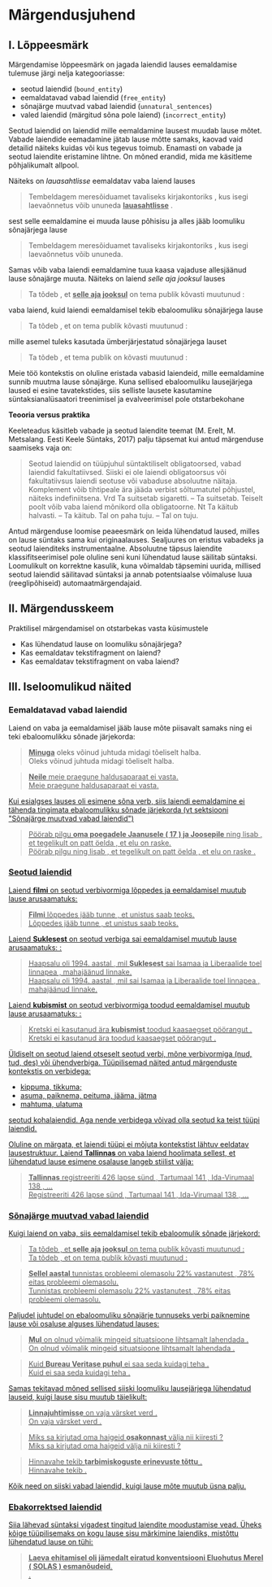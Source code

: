 # Märgendusjuhend

## I. Lõppeesmärk 
Märgendamise lõppeesmärk on jagada laiendid lauses eemaldamise tulemuse järgi nelja kategooriasse: 

* seotud laiendid (`bound_entity`)
* eemaldatavad vabad laiendid (`free_entity`)
* sõnajärge muutvad vabad laiendid (`unnatural_sentences`) 
* valed laiendid (märgitud sõna pole laiend) (`incorrect_entity`)

Seotud laiendid on laiendid mille eemaldamine lausest muudab lause mõtet. 
Vabade laiendide eemadamine jätab lause mõtte samaks, kaovad vaid detailid näiteks kuidas või kus tegevus toimub. 
Enamasti on vabade ja seotud laiendite eristamine lihtne. On mõned erandid, mida me käsitleme põhjalikumalt allpool.


Näiteks on _lauasahtlisse_ eemaldatav vaba laiend lauses

> Tembeldagem meresõiduamet tavaliseks kirjakontoriks , kus isegi laevaõnnetus võib ununeda <u>**lauasahtlisse**</u> . 

sest selle eemaldamine ei muuda lause põhisisu ja alles jääb loomuliku sõnajärjega lause

> Tembeldagem meresõiduamet tavaliseks kirjakontoriks , kus isegi laevaõnnetus võib ununeda.

Samas võib vaba laiendi eemaldamine tuua kaasa vajaduse allesjäänud lause sõnajärge muuta. Näiteks on laiend _selle aja jooksul_ lauses 

> Ta tõdeb , et <u>**selle aja jooksul**</u> on tema publik kõvasti muutunud :

vaba laiend, kuid laiendi eemaldamisel tekib ebaloomuliku sõnajärjega lause  

> Ta tõdeb , et on tema publik kõvasti muutunud :

mille asemel tuleks kasutada ümberjärjestatud sõnajärjega lauset

> Ta tõdeb , et tema publik on kõvasti muutunud :

Meie töö kontekstis on oluline eristada vabasid laiendeid, mille eemaldamine sunnib muutma lause sõnajärge. 
Kuna sellised ebaloomuliku lausejärjega laused ei esine tavatekstides, siis selliste lausete kasutamine süntaksianalüsaatori treenimisel ja evalveerimisel pole otstarbekohane

**Teooria versus praktika**

Keeleteadus käsitleb vabade ja seotud laiendite teemat (M. Erelt, M. Metsalang. Eesti Keele Süntaks, 2017) palju täpsemat kui antud märgenduse saamiseks vaja on: 
> Seotud laiendid on tüüpjuhul süntaktiliselt obligatoorsed, vabad
laiendid fakultatiivsed. Siiski ei ole laiendi obligatoorsus või fakultatiivsus laiendi seotuse või vabaduse absoluutne näitaja. Komplement võib tihtipeale ära jääda verbist sõltumatutel põhjustel, näiteks indefiniitsena. Vrd Ta suitsetab sigaretti. – Ta suitsetab.
Teiselt poolt võib vaba laiend mõnikord olla obligatoorne. Nt
Ta käitub halvasti. – Ta käitub. Tal on paha tuju. – Tal on tuju.

Antud märgenduse loomise peaeesmärk on leida lühendatud laused, milles on lause süntaks sama kui originaalauses. Sealjuures on eristus vabadeks ja seotud laienditeks instrumentaalne. Absoluutne täpsus laiendite klassifitseerimisel pole oluline seni kuni lühendatud lause säilitab süntaksi. Loomulikult on korrektne kasulik, kuna võimaldab täpsemini uurida, millised seotud laiendid säilitavad süntaksi ja annab potentsiaalse võimaluse luua (reeglipõhiseid) automaatmärgendajaid. 

## II. Märgendusskeem

Praktilisel märgendamisel on otstarbekas vasta küsimustele

* Kas lühendatud lause on loomuliku sõnajärjega?
* Kas eemaldatav tekstifragment on laiend?
* Kas eemaldatav tekstifragment on vaba laiend?


## III. Iseloomulikud näited

### Eemaldatavad vabad laiendid

Laiend on vaba ja eemaldamisel jääb lause mõte piisavalt samaks ning ei teki ebaloomulikku sõnade järjekorda: 

> <u>**Minuga**</u> oleks võinud juhtuda midagi tõeliselt halba. <br/>
> Oleks võinud juhtuda midagi tõeliselt halba.

> <u>**Neile**<u> meie praegune haldusaparaat ei vasta. <br/>
> Meie praegune haldusaparaat ei vasta.

Kui esialgses lauses oli esimene sõna verb, siis laiendi eemaldamine ei tähenda tingimata ebaloomulikku sõnade järjekorda (vt sektsiooni "Sõnajärge muutvad vabad laiendid")

> Pöörab pilgu <u>**oma poegadele Jaanusele ( 17 ) ja Joosepile**<u> ning lisab , et tegelikult on patt öelda , et elu on raske. <br/>
> Pöörab pilgu ning lisab , et tegelikult on patt öelda , et elu on raske .


### Seotud laiendid

Laiend <u>**filmi**</u> on seotud verbivormiga <u>lõppedes</u> ja eemaldamisel muutub lause arusaamatuks:

> <u>**Filmi**</u> lõppedes jääb tunne , et unistus saab teoks. <br/>
> Lõppedes jääb tunne , et unistus saab teoks.

Laiend <u>**Suklesest**</u> on seotud verbiga <u>sai</u> eemaldamisel muutub lause arusaamatuks: :

> Haapsalu oli 1994. aastal , mil <u>**Suklesest**</u> sai Isamaa ja Liberaalide toel linnapea , mahajäänud linnake.</br>
> Haapsalu oli 1994. aastal , mil sai Isamaa ja Liberaalide toel linnapea , mahajäänud linnake.

Laiend <u>**kubismist**</u> on seotud verbivormiga <u>toodud</u> eemaldamisel muutub lause arusaamatuks: :

> Kretski ei kasutanud ära <u>**kubismist**</u> toodud kaasaegset pöörangut .</br>
> Kretski ei kasutanud ära toodud kaasaegset pöörangut .

Üldiselt on seotud laiend otseselt seotud verbi, mõne verbivormiga (nud, tud, des) või ühendverbiga. Tüüpilisemad näited antud märgenduste kontekstis on verbidega:

* kippuma, tikkuma;
* asuma, paiknema, peituma, jääma, jätma
* mahtuma, ulatuma

seotud kohalaiendid. Aga nende verbidega võivad olla seotud ka teist tüüpi laiendid. 

Oluline on märgata, et laiendi tüüpi ei mõjuta kontekstist lähtuv eeldatav lausestruktuur.
Laiend <u>**Tallinnas**</u> on vaba laiend hoolimata sellest, et lühendatud lause esimene osalause langeb stiilist välja:

> <u>**Tallinnas**</u> registreeriti 426 lapse sünd , Tartumaal 141 , Ida-Virumaal 138 , ... <br>
> Registreeriti 426 lapse sünd , Tartumaal 141 , Ida-Virumaal 138 , ... <br>


### Sõnajärge muutvad vabad laiendid 

Kuigi laiend on vaba, siis eemaldamisel tekib ebaloomulik sõnade järjekord:

> Ta tõdeb , et <u>**selle aja jooksul**</u> on tema publik kõvasti muutunud : <br/>
> Ta tõdeb , et on tema publik kõvasti muutunud :


> <u>**Sellel aastal**</u> tunnistas probleemi olemasolu 22% vastanutest , 78% eitas probleemi olemasolu. <br>
> Tunnistas probleemi olemasolu 22% vastanutest , 78% eitas probleemi olemasolu.

Paljudel juhtudel on ebaloomuliku sõnajärje tunnuseks verbi paiknemine lause või osaluse alguses lühendatud lauses:

> <u>**Mul**</u> on olnud võimalik mingeid situatsioone lihtsamalt lahendada . <br/>
> On olnud võimalik mingeid situatsioone lihtsamalt lahendada . <br/>

> Kuid <u>**Bureau Veritase puhul**</u> ei saa seda kuidagi teha .<br/>
> Kuid ei saa seda kuidagi teha .

Samas tekitavad mõned sellised siiski loomuliku lausejärjega lühendatud lauseid, kuigi lause sisu muutub täielikult: 

> <u>**Linnajuhtimisse**</u> on vaja värsket verd . </br>
> On vaja värsket verd .
 
> Miks sa kirjutad oma haigeid <u>**osakonnast**</u> välja nii kiiresti ? <br/>
> Miks sa kirjutad oma haigeid  välja nii kiiresti ? 

> Hinnavahe tekib <u>**tarbimiskoguste erinevuste tõttu**</u> . <br/>
> Hinnavahe tekib .
 
Kõik need on siiski vabad laiendid, kuigi lause mõte muutub üsna palju. 



### Ebakorrektsed laiendid

Siia lähevad süntaksi vigadest tingitud laiendite moodustamise vead. 
Üheks kõige tüüpilisemaks on kogu lause sisu märkimine laiendiks, mistõttu lühendatud lause on tühi:

> <u>**Laeva ehitamisel oli jämedalt eiratud konventsiooni Eluohutus Merel ( SOLAS ) esmanõudeid**</u>. <br/>
> .

